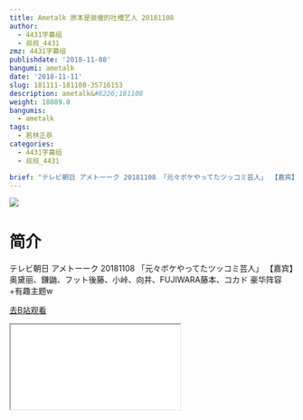 ```yaml
---
title: Ametalk 原本是装傻的吐槽艺人 20181108
author:
  - 4431字幕组
  - 叔叔_4431
zmz: 4431字幕组
publishdate: '2018-11-08'
bangumi: ametalk
date: '2018-11-11'
slug: 181111-181108-35716153
description: ametalk&#8226;181108
weight: 18889.0
bangumis:
  - ametalk
tags:
  - 若林正恭
categories:
  - 4431字幕组
  - 叔叔_4431

brief: "テレビ朝日 アメトーーク 20181108 「元々ボケやってたツッコミ芸人」 【嘉宾】奥黛丽、鎌鼬、フット後藤、小峠、向井、FUJIWARA藤本、コカド 豪华阵容+有趣主题w"
---
```

![](https://i.imgur.com/JMwcUNt.jpg)
# 简介  
テレビ朝日 アメトーーク 20181108
「元々ボケやってたツッコミ芸人」
【嘉宾】奥黛丽、鎌鼬、フット後藤、小峠、向井、FUJIWARA藤本、コカド
豪华阵容+有趣主题w  

[去B站观看](https://www.bilibili.com/video/av35716153/)
<div class ="resp-container"><iframe class="testiframe" src="//player.bilibili.com/player.html?aid=35716153"", scrolling="no", allowfullscreen="true" > </iframe></div> 
